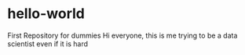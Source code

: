 # hello-world
First Repository for dummies
Hi everyone, this is me trying to be a data scientist even if it is hard 

